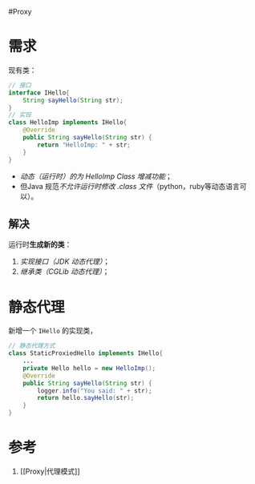 #Proxy 
# 需求
现有类：
```java
// 接口
interface IHello{
    String sayHello(String str);
}
// 实现
class HelloImp implements IHello{
    @Override
    public String sayHello(String str) {
        return "HelloImp: " + str;
    }
}
```

- *动态（运行时）的为 HelloImp Class 增减功能*；
- 但Java 规范*不允许运行时修改 .class 文件*（python，ruby等动态语言可以）。

## 解决
运行时**生成新的类**：
1. *实现接口（JDK 动态代理）*；
2. *继承类（CGLib 动态代理）*；


# 静态代理
新增一个 `IHello` 的实现类，
```java
// 静态代理方式
class StaticProxiedHello implements IHello{
    ...
    private Hello hello = new HelloImp();
    @Override
    public String sayHello(String str) {
        logger.info("You said: " + str);
        return hello.sayHello(str);
    }
}
```



# 参考
1. [[Proxy|代理模式]]